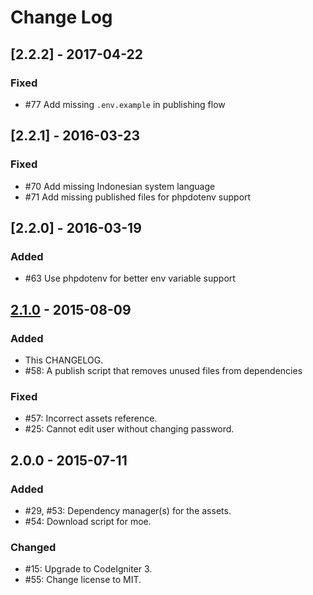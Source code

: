 # Change Log

## [2.2.2] - 2017-04-22

### Fixed
- #77 Add missing `.env.example` in publishing flow

## [2.2.1] - 2016-03-23

### Fixed
- #70 Add missing Indonesian system language
- #71 Add missing published files for phpdotenv support

## [2.2.0] - 2016-03-19

### Added
- #63 Use phpdotenv for better env variable support

## [2.1.0] - 2015-08-09

### Added
- This CHANGELOG.
- #58: A publish script that removes unused files from dependencies

### Fixed
- #57: Incorrect assets reference.
- #25: Cannot edit user without changing password.

## 2.0.0 - 2015-07-11

### Added
- #29, #53: Dependency manager(s) for the assets.
- #54: Download script for moe.

### Changed
- #15: Upgrade to CodeIgniter 3.
- #55: Change license to MIT.

[2.1.0]: https://github.com/fushar/regrader/compare/v2.0.0...v2.1.0
